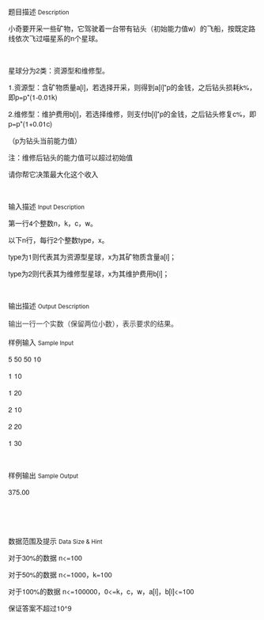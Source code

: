 <div class="panel panel-default">
<div class="area-title">
<span>
题目描述
<small>Description</small>
</span></div>
<div class="panel-body">

<p><span style="font-family: 'Helvetica Neue', 'Trebuchet MS', Helvetica, 'Microsoft YaHei', Georgia, 'sans Microsoft YaHei', sans-serif;">小奇要开采一些矿物，它驾驶着一台带有钻头（初始能力值w）的飞船，按既定路线依次飞过喵星系的n个星球。</span></p><p><br></p><p style="font-family: 'Helvetica Neue', 'Trebuchet MS', Helvetica, 'Microsoft YaHei', Georgia, 'sans Microsoft YaHei', sans-serif;">星球分为2类：资源型和维修型。</p><p style="font-family: 'Helvetica Neue', 'Trebuchet MS', Helvetica, 'Microsoft YaHei', Georgia, 'sans Microsoft YaHei', sans-serif;">1.资源型：含矿物质量a[i]，若选择开采，则得到a[i]*p的金钱，之后钻头损耗k%，即p=p*(1-0.01k)</p><p style="font-family: 'Helvetica Neue', 'Trebuchet MS', Helvetica, 'Microsoft YaHei', Georgia, 'sans Microsoft YaHei', sans-serif;">2.维修型：维护费用b[i]，若选择维修，则支付b[i]*p的金钱，之后钻头修复c%，即p=p*(1+0.01c)</p><p style="font-family: 'Helvetica Neue', 'Trebuchet MS', Helvetica, 'Microsoft YaHei', Georgia, 'sans Microsoft YaHei', sans-serif;">（p为钻头当前能力值）</p><p style="font-family: 'Helvetica Neue', 'Trebuchet MS', Helvetica, 'Microsoft YaHei', Georgia, 'sans Microsoft YaHei', sans-serif;">注：维修后钻头的能力值可以超过初始值</p><p style="font-family: 'Helvetica Neue', 'Trebuchet MS', Helvetica, 'Microsoft YaHei', Georgia, 'sans Microsoft YaHei', sans-serif;">请你帮它决策最大化这个收入</p><p><br></p>

</div>
</div>

<div class="panel panel-default">
<div class="area-title">
<span>
输入描述
<small>Input Description</small>
</span></div>
<div class="panel-body">
<p style="font-family: 'Helvetica Neue', 'Trebuchet MS', Helvetica, 'Microsoft YaHei', Georgia, 'sans Microsoft YaHei', sans-serif;">第一行4个整数n，k，c，w。</p><p style="font-family: 'Helvetica Neue', 'Trebuchet MS', Helvetica, 'Microsoft YaHei', Georgia, 'sans Microsoft YaHei', sans-serif;">以下n行，每行2个整数type，x。</p><p style="font-family: 'Helvetica Neue', 'Trebuchet MS', Helvetica, 'Microsoft YaHei', Georgia, 'sans Microsoft YaHei', sans-serif;">type为1则代表其为资源型星球，x为其矿物质含量a[i]；</p><p style="font-family: 'Helvetica Neue', 'Trebuchet MS', Helvetica, 'Microsoft YaHei', Georgia, 'sans Microsoft YaHei', sans-serif;">type为2则代表其为维修型星球，x为其维护费用b[i]；</p><p><br></p>

</div>
</div>
<div  class="panel panel-default">
<div class="area-title">
<span>
输出描述
<small>Output Description</small>
</span></div>
<div class="panel-body">

<p><span style="color: rgb(51, 51, 51); font-family: &#39;Helvetica Neue&#39;, &#39;Trebuchet MS&#39;, Helvetica, &#39;Microsoft YaHei&#39;, Georgia, &#39;sans Microsoft YaHei&#39;, sans-serif; line-height: 25.6px; background-color: rgb(255, 255, 255);">输出一行一个实数（保留两位小数），表示要求的结果。</span></p>

</div>
</div>


<div class="panel panel-default">
<div class="area-title">
<span>
样例输入
<small>Sample Input</small>
</span></div>
<div class="panel-body">
<p style="font-family: 'Helvetica Neue', 'Trebuchet MS', Helvetica, 'Microsoft YaHei', Georgia, 'sans Microsoft YaHei', sans-serif;">5 50 50 10</p><p style="font-family: 'Helvetica Neue', 'Trebuchet MS', Helvetica, 'Microsoft YaHei', Georgia, 'sans Microsoft YaHei', sans-serif;">1 10</p><p style="font-family: 'Helvetica Neue', 'Trebuchet MS', Helvetica, 'Microsoft YaHei', Georgia, 'sans Microsoft YaHei', sans-serif;">1 20</p><p style="font-family: 'Helvetica Neue', 'Trebuchet MS', Helvetica, 'Microsoft YaHei', Georgia, 'sans Microsoft YaHei', sans-serif;">2 10</p><p style="font-family: 'Helvetica Neue', 'Trebuchet MS', Helvetica, 'Microsoft YaHei', Georgia, 'sans Microsoft YaHei', sans-serif;">2 20</p><p style="font-family: 'Helvetica Neue', 'Trebuchet MS', Helvetica, 'Microsoft YaHei', Georgia, 'sans Microsoft YaHei', sans-serif;">1 30</p><p><br></p>

</div>
</div>

<div class="panel panel-default">
<div class="area-title">
<span>
样例输出
<small>Sample Output</small>
</span></div>
<div class="panel-body">
<p style="font-family: 'Helvetica Neue', 'Trebuchet MS', Helvetica, 'Microsoft YaHei', Georgia, 'sans Microsoft YaHei', sans-serif;">375.00</p><p style="font-family: 'Helvetica Neue', 'Trebuchet MS', Helvetica, 'Microsoft YaHei', Georgia, 'sans Microsoft YaHei', sans-serif;"> </p><p><br></p>

</div>
</div>

<div class="panel panel-default">
<div class="area-title">
<span>
数据范围及提示
<small>Data Size & Hint</small>
</span></div>
<div class="panel-body">
<p style="font-family: 'Helvetica Neue', 'Trebuchet MS', Helvetica, 'Microsoft YaHei', Georgia, 'sans Microsoft YaHei', sans-serif;">对于30%的数据 n&lt;=100</p><p style="font-family: 'Helvetica Neue', 'Trebuchet MS', Helvetica, 'Microsoft YaHei', Georgia, 'sans Microsoft YaHei', sans-serif;">对于50%的数据 n&lt;=1000，k=100</p><p style="font-family: 'Helvetica Neue', 'Trebuchet MS', Helvetica, 'Microsoft YaHei', Georgia, 'sans Microsoft YaHei', sans-serif;">对于100%的数据 n&lt;=100000，0&lt;=k，c，w，a[i]，b[i]&lt;=100</p><p style="font-family: 'Helvetica Neue', 'Trebuchet MS', Helvetica, 'Microsoft YaHei', Georgia, 'sans Microsoft YaHei', sans-serif;">保证答案不超过10^9</p><p><br></p>
</div>
</div>